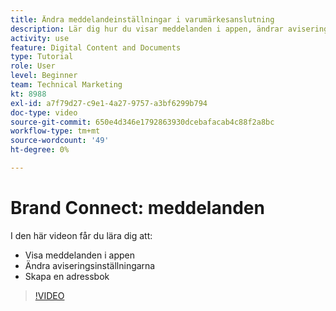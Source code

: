 ```yaml
---
title: Ändra meddelandeinställningar i varumärkesanslutning
description: Lär dig hur du visar meddelanden i appen, ändrar aviseringsinställningarna och skapar en adressbok i Brand Connect of [!UICONTROL Workfront DAM].
activity: use
feature: Digital Content and Documents
type: Tutorial
role: User
level: Beginner
team: Technical Marketing
kt: 8988
exl-id: a7f79d27-c9e1-4a27-9757-a3bf6299b794
doc-type: video
source-git-commit: 650e4d346e1792863930dcebafacab4c88f2a8bc
workflow-type: tm+mt
source-wordcount: '49'
ht-degree: 0%

---
```


# Brand Connect: meddelanden

I den här videon får du lära dig att:

* Visa meddelanden i appen
* Ändra aviseringsinställningarna
* Skapa en adressbok

>[!VIDEO](https://video.tv.adobe.com/v/335250/?quality=12&learn=on)
